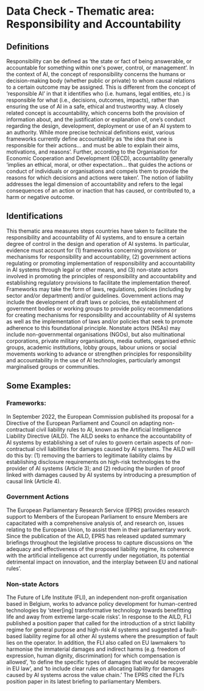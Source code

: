 
# Data Check - Thematic area: Responsibility and Accountability

## Definitions

Responsibility can be defined as ‘the state or fact of being answerable, or accountable
for something within one's power, control, or management’. In the context of AI, the
concept of responsibility concerns the humans or decision-making body (whether
public or private) to whom causal relations to a certain outcome may be assigned. This
is different from the concept of ‘responsible AI’ in that it identifies who (i.e. humans,
legal entities, etc.) is responsible for what (i.e., decisions, outcomes, impacts), rather
than ensuring the use of AI in a safe, ethical and trustworthy way.
A closely related concept is accountability, which concerns both the provision of
information about, and the justification or explanation of, one’s conduct regarding the
design, development, deployment or use of an AI system to an authority. While more
precise technical definitions exist, various frameworks currently define accountability
as ‘the idea that one is responsible for their actions… and must be able to explain their
aims, motivations, and reasons’.
Further, according to the Organisation for Economic Cooperation and Development
(OECD), accountability generally ‘implies an ethical, moral, or other expectation… that
guides the actions or conduct of individuals or organisations and compels them to
provide the reasons for which decisions and actions were taken’. The notion of liability
addresses the legal dimension of accountability and refers to the legal consequences
of an action or inaction that has caused, or contributed to, a harm or negative
outcome.

## Identifications

This thematic area measures steps countries have taken to facilitate the responsibility
and accountability of AI systems, and to ensure a certain degree of control in the
design and operation of AI systems. In particular, evidence must account for (1)
frameworks concerning provisions or mechanisms for responsibility and
accountability, (2) government actions regulating or promoting implementation of
responsibility and accountability in AI systems through legal or other means, and (3)
non-state actors involved in promoting the principles of responsibility and
accountability and establishing regulatory provisions to facilitate the implementation
thereof.
Frameworks may take the form of laws, regulations, policies (including by sector
and/or department) and/or guidelines. Government actions may include the
development of draft laws or policies, the establishment of government bodies or
working groups to provide policy recommendations for creating mechanisms for
responsibility and accountability of AI systems as well as the implementation of laws
and/or policies that seek to promote adherence to this foundational principle. Nonstate actors (NSAs) may include non-governmental organisations (NGOs), but also
multinational corporations, private military organisations, media outlets, organised
ethnic groups, academic institutions, lobby groups, labour unions or social movements
working to advance or strengthen principles for responsibility and accountability in
the use of AI technologies, particularly amongst marginalised groups or communities.

## Some Examples:

### Frameworks:

In September 2022, the European Commission published its proposal for a Directive of
the European Parliament and Council on adapting non-contractual civil liability rules
to AI, known as the Artificial Intelligence Liability Directive (AILD). The AILD seeks to
enhance the accountability of AI systems by establishing a set of rules to govern
certain aspects of non-contractual civil liabilities for damages caused by AI systems.
The AILD will do this by: (1) removing the barriers to legitimate liability claims by
establishing disclosure requirements on high-risk technologies to the provider of AI
systems (Article 3); and (2) reducing the burden of proof linked with damages caused
by AI systems by introducing a presumption of causal link (Article 4).

### Government Actions

The European Parliamentary Research Service (EPRS) provides research support to
Members of the European Parliament to ensure Members are capacitated with a
comprehensive analysis of, and research on, issues relating to the European Union, to
assist them in their parliamentary work. Since the publication of the AILD, EPRS has
released updated summary briefings throughout the legislative process to capture
discussions on ‘the adequacy and effectiveness of the proposed liability regime, its
coherence with the artificial intelligence act currently under negotiation, its potential
detrimental impact on innovation, and the interplay between EU and national rules’.

### Non-state Actors

The Future of Life Institute (FLI), an independent non-profit organisation based in
Belgium, works to advance policy development for human-centred technologies by
‘steer[ing] transformative technology towards benefitting life and away from extreme
large-scale risks’. In response to the AILD, FLI published a position paper that called
for the introduction of a strict liability regime for general purpose and high-risk AI
systems and suggested a fault-based liability regime for all other AI systems where
the presumption of fault lies on the operator. In addition, the FLI also called on EU
lawmakers ‘to harmonise the immaterial damages and indirect harms (e.g. freedom of
expression, human dignity, discrimination) for which compensation is allowed’, ‘to
define the specific types of damages that would be recoverable in EU law’, and ‘to
include clear rules on allocating liability for damages caused by AI systems across the
value chain.’ The EPRS cited the FLI’s position paper in its latest briefing to
parliamentary Members.

